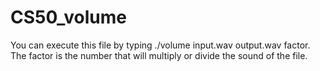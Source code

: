 # CS50_volume
You can execute this file by typing ./volume input.wav output.wav factor. The factor is the number that will multiply or divide the sound of the file.
